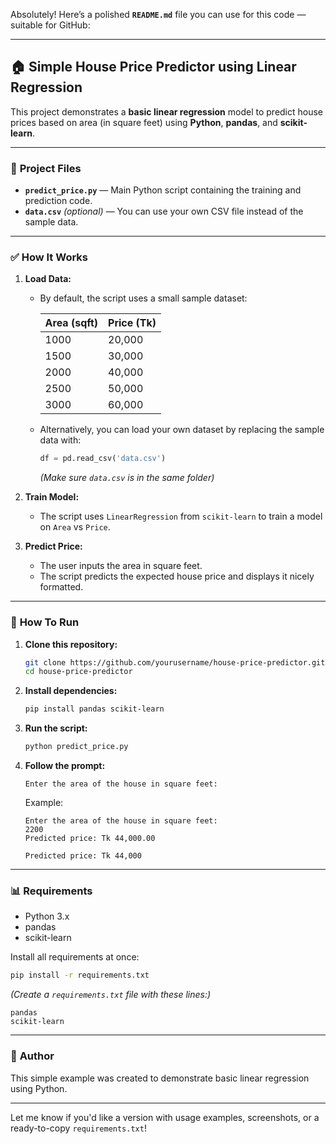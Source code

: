Absolutely! Here’s a polished **`README.md`** file you can use for this code — suitable for GitHub:

---

## 🏠 Simple House Price Predictor using Linear Regression

This project demonstrates a **basic linear regression** model to predict house prices based on area (in square feet) using **Python**, **pandas**, and **scikit-learn**.

---

### 📁 **Project Files**

* **`predict_price.py`** — Main Python script containing the training and prediction code.
* **`data.csv`** *(optional)* — You can use your own CSV file instead of the sample data.

---

### ✅ **How It Works**

1. **Load Data:**

   * By default, the script uses a small sample dataset:

     | Area (sqft) | Price (Tk) |
     | ----------- | ---------- |
     | 1000        | 20,000     |
     | 1500        | 30,000     |
     | 2000        | 40,000     |
     | 2500        | 50,000     |
     | 3000        | 60,000     |
   * Alternatively, you can load your own dataset by replacing the sample data with:

     ```python
     df = pd.read_csv('data.csv')
     ```

     *(Make sure `data.csv` is in the same folder)*

2. **Train Model:**

   * The script uses `LinearRegression` from `scikit-learn` to train a model on `Area` vs `Price`.

3. **Predict Price:**

   * The user inputs the area in square feet.
   * The script predicts the expected house price and displays it nicely formatted.

---

### 🚀 **How To Run**

1. **Clone this repository:**

   ```bash
   git clone https://github.com/yourusername/house-price-predictor.git
   cd house-price-predictor
   ```

2. **Install dependencies:**

   ```bash
   pip install pandas scikit-learn
   ```

3. **Run the script:**

   ```bash
   python predict_price.py
   ```

4. **Follow the prompt:**

   ```
   Enter the area of the house in square feet:
   ```

   Example:

   ```
   Enter the area of the house in square feet: 
   2200
   Predicted price: Tk 44,000.00

   Predicted price: Tk 44,000
   ```

---

### 📊 **Requirements**

* Python 3.x
* pandas
* scikit-learn

Install all requirements at once:

```bash
pip install -r requirements.txt
```

*(Create a `requirements.txt` file with these lines:)*

```
pandas
scikit-learn
```

---

### 📝 **Author**

This simple example was created to demonstrate basic linear regression using Python.

---

Let me know if you'd like a version with usage examples, screenshots, or a ready-to-copy `requirements.txt`!

